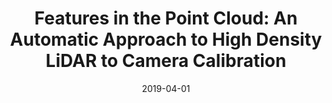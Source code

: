 ---
title: "Features in the Point Cloud: An Automatic Approach to High Density LiDAR to Camera Calibration"
collection: moreresearch
permalink: /moreresearch/frame-interpolation-cg
date: 2019-04-01
venue: 
authors: "<b>T. Zhang</b>, E. Iscar, and M. Johnson-Roberson"
uri: 
arxiv: 
bibtex: 
pdf: 
teaser: images/lidarcal.png
---